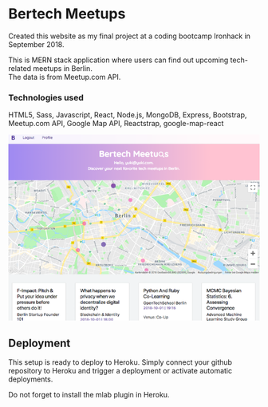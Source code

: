 # Bertech Meetups

Created this website as my final project at a coding bootcamp Ironhack in September 2018. 

This is MERN stack application where users can find out upcoming tech-related meetups in Berlin.  
The data is from Meetup.com API.

### Technologies used

HTML5, Sass, Javascript, React, Node.js, MongoDB, Express, Bootstrap, Meetup.com API, Google Map API, Reactstrap, google-map-react

<img src="./screenshot.png">


## Deployment

This setup is ready to deploy to Heroku. Simply connect your github repository to Heroku and trigger a deployment or activate automatic deployments.

Do not forget to install the mlab plugin in Heroku.
